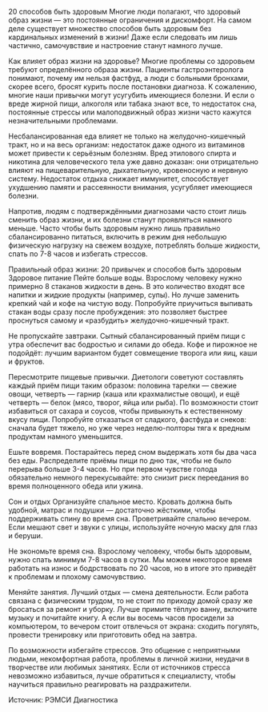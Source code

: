 20 способов быть здоровым
Многие люди полагают, что здоровый образ жизни — это постоянные ограничения и дискомфорт. На самом деле существует множество способов быть здоровым без кардинальных изменений в жизни! Даже если следовать им лишь частично, самочувствие и настроение станут намного лучше.

Как влияет образ жизни на здоровье?
Многие проблемы со здоровьем требуют определённого образа жизни. Пациенты гастроэнтеролога понимают, почему им нельзя фастфуд, а люди с больными бронхами, скорее всего, бросят курить после постановки диагноза. К сожалению, многие наши привычки могут усугубить имеющиеся болезни. И если о вреде жирной пищи, алкоголя или табака знают все, то недостаток сна, постоянные стрессы или малоподвижный образ жизни часто кажутся незначительными проблемами.

Несбалансированная еда влияет не только на желудочно-кишечный тракт, но и на весь организм: недостаток даже одного из витаминов может привести к серьёзным болезням. Вред этилового спирта и никотина для человеческого тела уже давно доказан: они отрицательно влияют на пищеварительную, дыхательную, кровеносную и нервную систему. Недостаток отдыха снижает иммунитет, способствует ухудшению памяти и рассеянности внимания, усугубляет имеющиеся болезни.

Напротив, людям с подтверждёнными диагнозами часто стоит лишь сменить образ жизни, и их болезни станут проявляться намного меньше. Часто чтобы быть здоровым нужно лишь правильно сбалансированно питаться, включить в режим дня небольшую физическую нагрузку на свежем воздухе, потреблять больше жидкости, спать по 7-8 часов и избегать стрессов.

Правильный образ жизни: 20 привычек и способов быть здоровым
Здоровое питание
Пейте больше воды. Взрослому человеку нужно примерно 8 стаканов жидкости в день. В это количество входят все напитки и жидкие продукты (например, супы). Но лучше заменить крепкий чай и кофе на чистую воду. Попробуйте приучиться выпивать стакан воды сразу после пробуждения: это позволяет быстрее проснуться самому и «разбудить» желудочно-кишечный тракт.

Не пропускайте завтраки. Сытный сбалансированный приём пищи с утра обеспечит вас бодростью и силами до обеда. Кофе и пирожное не подойдёт: лучшим вариантом будет совмещение творога или яиц, каши и фруктов.

Пересмотрите пищевые привычки. Диетологи советуют составлять каждый приём пищи таким образом: половина тарелки — свежие овощи, четверть — гарнир (каша или крахмалистые овощи), и ещё четверть — белок (мясо, творог, яйца или рыба). По возможности стоит избавиться от сахара и соусов, чтобы привыкнуть к естественному вкусу пищи. Попробуйте отказаться от сладкого, фастфуда и снеков: сначала будет тяжело, но уже через неделю-полторы тяга к вредным продуктам намного уменьшится.

Ешьте вовремя. Постарайтесь перед сном выдержать хотя бы два часа без еды. Распределите приёмы пищи по дню так, чтобы не было перерыва больше 3-4 часов. Но при первом чувстве голода обязательно немного перекусывайте: это снизит риск переедания во время полноценного обеда или ужина.

Сон и отдых
Организуйте спальное место. Кровать должна быть удобной, матрас и подушки — достаточно жёсткими, чтобы поддерживать спину во время сна. Проветривайте спальню вечером. Если мешают свет и звуки с улицы, используйте ночную маску для глаз и беруши.

Не экономьте время сна. Взрослому человеку, чтобы быть здоровым, нужно спать минимум 7-8 часов в сутки. Мы можем некоторое время работать на износ и бодрствовать по 20 часов, но в итоге это приведёт к проблемам и плохому самочувствию.

Меняйте занятия. Лучший отдых — смена деятельности. Если работа связана с физическим трудом, то не стоит по приходу домой сразу же бросаться за ремонт и уборку. Лучше примите тёплую ванну, включите музыку и почитайте книгу. А если вы восемь часов просидели за компьютером, то вечером стоит отвлечься от экрана: сходить погулять, провести тренировку или приготовить обед на завтра.

По возможности избегайте стрессов. Это общение с неприятными людьми, некомфортная работа, проблемы в личной жизни, неудачи в творчестве или любимых занятиях. Если от источников стресса невозможно избавиться, лучше обратиться к специалисту, чтобы научиться правильно реагировать на раздражители.

Источник: РЭМСИ Диагностика
